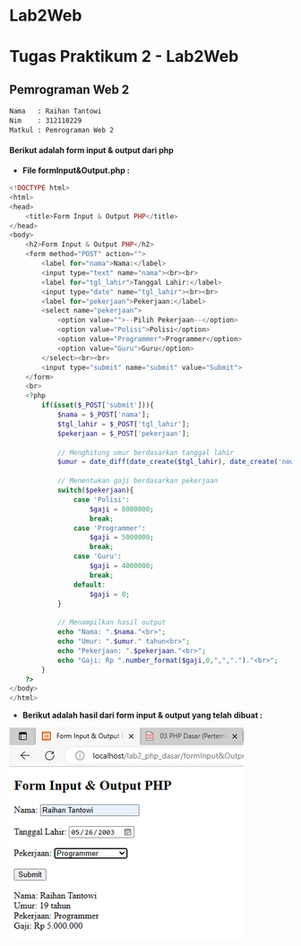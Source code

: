 # Lab2Web


# Tugas Praktikum 2 - Lab2Web
## Pemrograman Web 2

```sh
Nama   : Raihan Tantowi
Nim    : 312110229
Matkul : Pemrograman Web 2
```
#### Berikut adalah form input & output dari php 
* **File formInput&Output.php :**
```php
<!DOCTYPE html>
<html>
<head>
	<title>Form Input & Output PHP</title>
</head>
<body>
	<h2>Form Input & Output PHP</h2>
	<form method="POST" action="">
		<label for="nama">Nama:</label>
		<input type="text" name="nama"><br><br>
		<label for="tgl_lahir">Tanggal Lahir:</label>
		<input type="date" name="tgl_lahir"><br><br>
		<label for="pekerjaan">Pekerjaan:</label>
		<select name="pekerjaan">
			<option value="">--Pilih Pekerjaan--</option>
			<option value="Polisi">Polisi</option>
			<option value="Programmer">Programmer</option>
			<option value="Guru">Guru</option>
		</select><br><br>
		<input type="submit" name="submit" value="Submit">
	</form>
	<br>
	<?php
		if(isset($_POST['submit'])){
			$nama = $_POST['nama'];
			$tgl_lahir = $_POST['tgl_lahir'];
			$pekerjaan = $_POST['pekerjaan'];
			
			// Menghitung umur berdasarkan tanggal lahir
			$umur = date_diff(date_create($tgl_lahir), date_create('now'))->y;
			
			// Menentukan gaji berdasarkan pekerjaan
			switch($pekerjaan){
				case 'Polisi':
					$gaji = 8000000;
					break;
				case 'Programmer':
					$gaji = 5000000;
					break;
				case 'Guru':
					$gaji = 4000000;
					break;
				default:
					$gaji = 0;
			}
			
			// Menampilkan hasil output
			echo "Nama: ".$nama."<br>";
			echo "Umur: ".$umur." tahun<br>";
			echo "Pekerjaan: ".$pekerjaan."<br>";
			echo "Gaji: Rp ".number_format($gaji,0,",",".")."<br>";
		}
	?>
</body>
</html>
```

* **Berikut adalah hasil dari form input & output yang telah dibuat :**

![Gambar 1](img/ss1.png)

